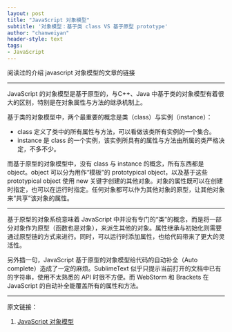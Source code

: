 ```yaml
---
layout: post
title: "JavaScript 对象模型"
subtitle: '对象模型：基于类 class VS 基于原型 prototype'
author: "chanweiyan"
header-style: text
tags:
- JavaScript
---
```


阅读过的介绍 javascript 对象模型的文章的链接

---

JavaScript 的对象模型是基于原型的，与C++、Java 中基于类的对象模型有着很大的区别，特别是在对象属性与方法的继承机制上。

基于类的对象模型中，两个最重要的概念是类（class）与实例（instance）：

- class 定义了类中的所有属性与方法，可以看做该类所有实例的一个集合。
- instance 是 class 的一个实例，该实例所具有的属性与方法由所属的类严格决定，不多不少。

而基于原型的对象模型中，没有 class 与 instance 的概念，所有东西都是 object。object 可以分为用作“模板”的 prototypical object，以及基于这些 prototypical object 使用 new 关键字创建的其他对象。对象的属性既可以在创建时指定，也可以在运行时指定。任何对象都可以作为其他对象的原型，让其他对象来“共享”该对象的属性。

---
基于原型的对象系统意味着 JavaScript 中并没有专门的“类”的概念，而是将一部分对象作为原型（函数也是对象），来派生其他的对象。属性继承与初始化则需要通过原型链的方式来进行。同时，可以运行时添加属性，也给代码带来了更大的灵活性。

另外插一句，JavaScript 基于原型的对象模型给代码的自动补全（Auto complete）造成了一定的麻烦。SublimeText 似乎只提示当前打开的文档中已有的字符串，使用不太熟悉的 API 时很不方便。而 WebStorm 和 Brackets 在 JavaScript 的自动补全能覆盖所有的属性和方法。

---
原文链接：
1. [JavaScript 对象模型](https://blog.jonslow.com/javascript-object-model/)